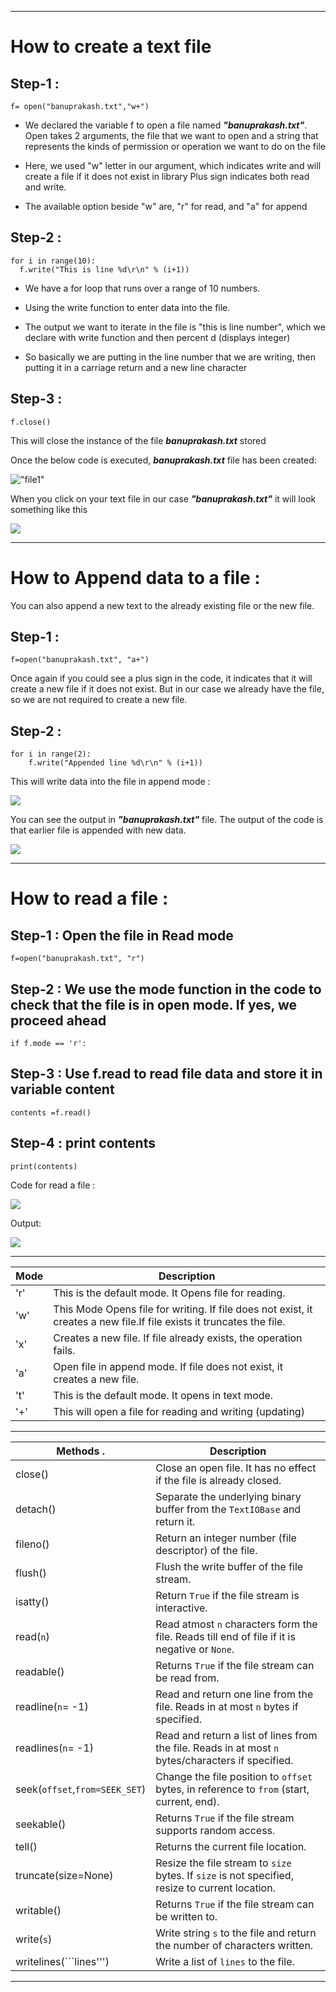 -------------------------------------------------------------------------------

# How to create a text file

## Step-1 :
```
f= open("banuprakash.txt","w+")
```

* We declared the variable f to open a file named ***"banuprakash.txt"***. Open takes 2 arguments, the file that we want to open and a string that represents the kinds of permission or operation we want to do on the file

* Here, we used "w" letter in our argument, which indicates write and will create a file if it does not exist in library
Plus sign indicates both read and write.

* The available option beside "w" are, "r" for read, and "a" for append

## Step-2 :
```
for i in range(10):
  f.write("This is line %d\r\n" % (i+1))
```
     
* We have a for loop that runs over a range of 10 numbers.

* Using the write function to enter data into the file.

* The output we want to iterate in the file is "this is line number", which we declare with write function and then percent d (displays integer)

* So basically we are putting in the line number that we are writing, then putting it in a carriage return and a new line character

## Step-3 :

```
f.close()
```

This will close the instance of the file ***banuprakash.txt*** stored

Once the below code is executed, ***banuprakash.txt*** file has been created:

!["file1"](https://raw.githubusercontent.com/banuprakashm/python-tutorials-problems/master/images/file/file1.png)

When you click on your text file in our case ***"banuprakash.txt"*** it will look something like this

![](https://raw.githubusercontent.com/banuprakashm/python-tutorials-problems/master/images/file/file2.png)

-------------------------------------------------------------------------------
# How to Append data to a file :

You can also append a new text to the already existing file or the new file.

## Step-1 :
```
f=open("banuprakash.txt", "a+")
```
Once again if you could see a plus sign in the code, it indicates that it will create a new file if it does not exist. But in our case we already have the file, so we are not required to create a new file.

## Step-2 :
```
for i in range(2):
	f.write("Appended line %d\r\n" % (i+1))
```

This will write data into the file in append mode :

![](https://raw.githubusercontent.com/banuprakashm/python-tutorials-problems/master/images/file/file3.png)

You can see the output in ***"banuprakash.txt"*** file. The output of the code is that earlier file is appended with new data.

![](https://raw.githubusercontent.com/banuprakashm/python-tutorials-problems/master/images/file/file4.png)

-------------------------------------------------------------------------------
# How to read a file :

## Step-1 : Open the file in Read mode
```
f=open("banuprakash.txt", "r")

```

## Step-2 : We use the mode function in the code to check that the file is in open mode. If yes, we proceed ahead
```
if f.mode == 'r':
```
## Step-3 : Use f.read to read file data and store it in variable content
```
contents =f.read()
```
	
## Step-4 : print contents 
```
print(contents)
```
Code for read a file :

![](https://raw.githubusercontent.com/banuprakashm/python-tutorials-problems/master/images/file/file5.png)

Output:

![](https://raw.githubusercontent.com/banuprakashm/python-tutorials-problems/master/images/file/file6.png) 

-------------------------------------------------------------------------------

Mode          | Description
------------- | -------------
'r'           | This is the default mode. It Opens file for reading.
'w'           | This Mode Opens file for writing. If file does not exist, it creates a new file.If file exists it truncates the file.
'x'           | Creates a new file. If file already exists, the operation fails.
'a'           | Open file in append mode. If file does not exist, it creates a new file.
't'           | This is the default mode. It opens in text mode.
'+'           | This will open a file for reading and writing (updating)

-------------------------------------------------------------------------------

Methods .         | Description
------------- | -------------
close()       | Close an open file. It has no effect if the file is already closed.
detach()      | Separate the underlying binary buffer from the ```TextIOBase``` and return it.
fileno()      | Return an integer number (file descriptor) of the file.
flush()       | Flush the write buffer of the file stream.
isatty()      | Return ```True``` if the file stream is interactive.
read(```n```) | Read atmost ```n``` characters form the file. Reads till end of file if it is negative or ```None```.
readable()            | Returns ```True``` if the file stream can be read from.
readline(```n```= -1) | Read and return one line from the file. Reads in at most ```n``` bytes if specified.
readlines(```n```= -1) | Read and return a list of lines from the file. Reads in at most ```n``` bytes/characters if specified.
seek(```offset```,```from=SEEK_SET```)       | Change the file position to ```offset``` bytes, in reference to ```from``` (start, current, end).
seekable()       | Returns ```True``` if the file stream supports random access.
tell()       | Returns the current file location.
truncate(size=None)       | Resize the file stream to ```size``` bytes. If ```size``` is not specified, resize to current location.
writable()       | Returns ```True``` if the file stream can be written to.
write(```s```)       | Write string ```s``` to the file and return the number of characters written.
writelines(```lines''')       | 	Write a list of ```lines``` to the file.


-------------------------------------------------------------------------------
